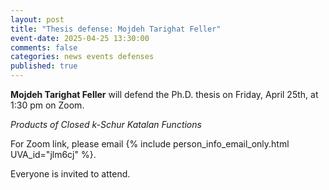 ```yaml
---
layout: post
title: "Thesis defense: Mojdeh Tarighat Feller"
event-date: 2025-04-25 13:30:00
comments: false
categories: news events defenses
published: true
---
```


**Mojdeh Tarighat Feller** will defend the Ph.D. thesis on Friday, April 25th, at 1:30 pm on Zoom.

*Products of Closed k-Schur Katalan Functions*

For Zoom link, please email {% include person_info_email_only.html UVA_id="jlm6cj" %}.

Everyone is invited to attend.